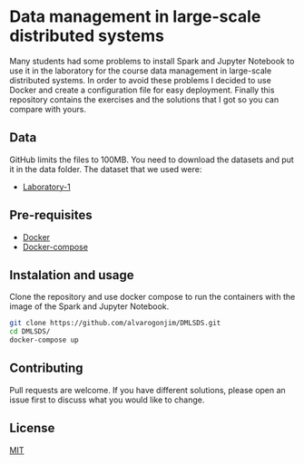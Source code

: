 # Data management in large-scale distributed systems
Many students had some problems to install Spark and Jupyter Notebook to use it in the laboratory for the course 
data management in large-scale distributed systems.
In order to avoid these problems I decided to use Docker and create a configuration file for easy deployment.
Finally this repository contains the exercises and the solutions that I got so you can compare with yours.

## Data
GitHub limits the files to 100MB. You need to download the datasets and put it in the data folder.
The dataset that we used were:

- [Laboratory-1](https://filesender.renater.fr/?s=download&token=83e84215-b3df-a411-8a7c-05894c2acdfb) 


## Pre-requisites
- [Docker](https://www.docker.com/) 
- [Docker-compose](https://docs.docker.com/compose/)

## Instalation and usage
Clone the repository and use docker compose to run the containers with the image of the Spark and Jupyter Notebook.
```bash
git clone https://github.com/alvarogonjim/DMLSDS.git
cd DMLSDS/
docker-compose up
```
## Contributing
Pull requests are welcome. If you have different solutions, please open an issue first to discuss what you would like to change.

## License
[MIT](https://choosealicense.com/licenses/mit/)
